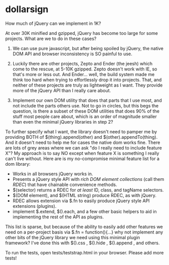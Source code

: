 dollarsign
==========

How much of jQuery can we implement in 1K?

At over 30K minified and gzipped, jQuery has become too large for some projects. What are we to do in these cases?

1. We can use pure javascript, but after being spoiled by jQuery, the native DOM API and browser inconsistency is SO painful to use.

2. Luckily there are other projects, Zepto and Ender (the jeesh) which come to the rescue, at 5-10K gzipped. Zepto doesn't work with IE, so that's more or less out. And Ender... well, the build system made me think too hard when trying to effortlessly drop it into projects. That, and neither of these projects are truly as lightweight as I want. They provide more of the jQuery API than I really care about.

3. Implement our own DOM utility that does that parts that I use most, and not include the parts others use. Not to go in circles, but this begs the question, is there a subset of these DOM utilities that does 90% of the stuff most people care about, which is an order of magnitude smaller than even the minimal jQuery libraries in step 2?

To further specify what I want, the library doesn't need to pamper me by providing BOTH of $(thing).append(other) and $(other).appendTo(thing). And it doesn't need to help me for cases the native dom works fine. There are lots of grey areas where we can ask "do I really need to include feature X"? My approach is to say NO except when feature X is something I really can't live without. Here are is my no-compromise minimal feature list for a dom library:

 - Works in all browsers jQuery works in.
 - Presents a jQuery style API with *rich DOM element collections* (call them *RDEC*) that have chainable convenience methods.
 - $(selector) returns a RDEC for *at least* ID, class, and tagName selectors.
 - $(DOM element), and $(HTML string) produce RDEC, as with jQuery.
 - RDEC allows extension via $.fn to easily produce jQuery style API extensions (plugins).
 - implement $.extend, $().each, and a few other basic helpers to aid in implementing the rest of the API as plugins.

This list is sparse, but because of the ability to easily add other features we need on a per-project basis via $.fn = function(){...} why not implement any other bits of the jQuery library we need using this minimal plugin framework? I've done this with $().css , $().hide , $().append , and others.

To run the tests, open tests/teststrap.html in your browser. Please add more tests!
